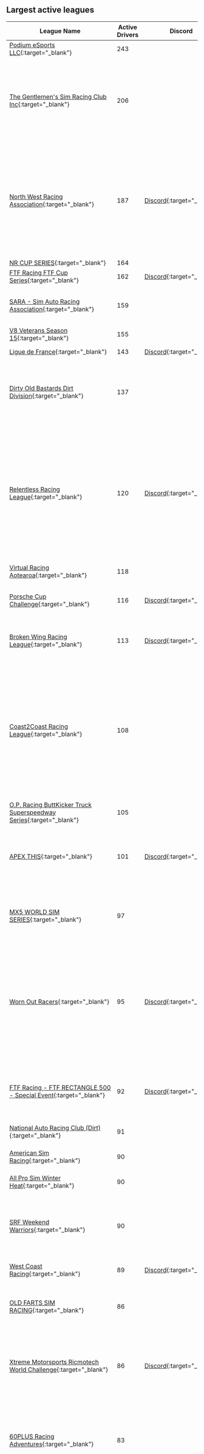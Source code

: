 ## Largest active leagues

| League Name | Active Drivers | Discord | About |
|------------------------------------------------------------------------------------------------------------------------------------------------|--------------|-------------------------------------------------------------------|--------------------------------------------------------------------------------------------------------------------------------------------------------------------------------------------------------------------------------------------------------------------------------------------------------------------------------------------------------------------------------------------------------------------------------------------------------------------------------------------------------------------------------------------------------------------------------------------------------------------------------------------------------------------------------------------------------------------------------------------------------------------------------------------------------------------------------------------------------------------------------------------------------------------------------------------------------------------------------------------------------------------------------------------|
|[Podium eSports LLC](https://members.iracing.com/membersite/member/LeagueView.do?league=8341){:target="_blank"} |243 | |Official Home of Podium eSports LLC\. |
|[The Gentlemen's Sim Racing Club Inc](https://members.iracing.com/membersite/member/LeagueView.do?league=3143){:target="_blank"} |206 | |Welcome to the Gentlemen's Sim Racing Club\! We are a club filled with racers of all abilities in a range of different cars and racing formats\. Based on the iRacing platform, our league features 13 championships and many weekend special events and hosted fun races\. With 3 nights of broadcast racing and over 450 paid members, you are always in luck when trying to find a race\.   You can apply for a membership online and be racing with us in no time\! Membership costs are as low as $10 a season\.   Please don't hesitate to contact us with any questions you may have, and join our Facebook group\. |
|[North West Racing Association](https://members.iracing.com/membersite/member/LeagueView.do?league=9147){:target="_blank"} |187 |[Discord](https://discord.gg/KPXaDe4aDq){:target="_blank"} |SERIES ANNOUNCEMENT \#1   SUPER LATE MODELS   SUPER LATE MODEL FULL INFO:  📅 : Mondays  🕤 : 10:00pmEST  🏎️ : Super Late Model  🔧 : Open Setups  💵 : $25  🎥 : Ultimate Dirt Tv    SERIES ANNOUNCEMENT \#2   BIG BLOCK MODIFIEDS   BIG BLOCK MODIFIEDS FULL INFO  📅 : Tuesday's  🕤 : 10:00pmEST  🏎️ : Big Block Modified  🔧: Open Setup  💵 : $20  🎥 : OSR Network    SERIES ANNOUNCEMENT \#3   LATE NIGHT PRO LATE MODELS FULL INFO:  📅: Wednesdays  🕤: 11:00pmEST  🏎️: Pro Late Model  🔧: Fixed Setup  💵: $15  🎥 : Ultimate Dirt Tv    SERIES ANNOUNCEMENT \#4   FIXED DIRT STREET STOCKS FULL INFO:  📅: Thursdays  🕤: 10:00pmEST  🏎️: Dirt Street Stock  🔧: Fixed  💵: $10  🎥 : OSR Network |
|[NR CUP SERIES](https://members.iracing.com/membersite/member/LeagueView.do?league=9427){:target="_blank"} |164 | | |
|[FTF Racing FTF Cup Series](https://members.iracing.com/membersite/member/LeagueView.do?league=2709){:target="_blank"} |162 |[Discord](https://discord.gg/JDNPMvK){:target="_blank"} |FTF Cup Series |
|[SARA \- Sim Auto Racing Association](https://members.iracing.com/membersite/member/LeagueView.do?league=1080){:target="_blank"} |159 | |Tuesdays:  9:30 PM / 10:30 PM \- Dirt Night \(Fixed setup 358 Mods & 410 Wings\)   Wednesdays:  9:30 PM \- Contender Series \(Open setup Late Model Stock Cars\)   Thursdays:  9:30 PM \- Super Series \- Invite Only \(Open setup Late Model Stock Cars\)   All times Eastern\. |
|[V8 Veterans Season 15](https://members.iracing.com/membersite/member/LeagueView.do?league=6455){:target="_blank"} |155 | |Best Over 40's in Australia battle it out in V8 Supercars\! \- Season 15 |
|[Ligue de France](https://members.iracing.com/membersite/member/LeagueView.do?league=10433){:target="_blank"} |143 |[Discord](https://discord.gg/TTVMyaz){:target="_blank"} |Compétition de la LdF, qualificative pour la Coupe de France |
|[Dirty Old Bastards Dirt Division](https://members.iracing.com/membersite/member/LeagueView.do?league=1898){:target="_blank"} |137 | |Close, clean and intense dirt racing\!   General Manager/Owner: Chris Roberts  League Admin: Tyler Henselman  League Admin: Alan Simerl  League Admin: Jonathan Lohe  League Admin: Aaron Shaffer  League Admin: Tyson Landis  League Admin: Mark Smith  League Admin: Brad Faria   Danlisa league page: http://danlisa\.com/scoring/league\_series\.php?league\_id\=1403 |
|[Relentless Racing League](https://members.iracing.com/membersite/member/LeagueView.do?league=9238){:target="_blank"} |120 |[Discord](https://discord.gg/kRgpkFDnFP){:target="_blank"} |Welcome to Relentless Racing League   Relentless Racing League \(RRL\) is a progression\-based league focused on NASCAR Asphalt ovals with a very tight team environment\.   Progression:  All new drivers will start out in our ARCA series and progress from there\.  ARCA/Trucks\-\>Xfinity\-\>Cup   Progression Eligibility:  Drivers are eligible to move up once they have completed 50% of the race in the current series that they are racing\. Being pulled up is based on team owner/teams looking to fill out their roster in the series\.   Race Times:  ARCA \- 26\-week series  Thursdays \- Lobby opens at 8:00 PM EST  \-55 minutes of practice  \-5 minutes qualifying, 2 Laps  \- Green flag drops at 9:00 PM EST  Trucks \- 26\-week series \- With Playoffs  Tuesdays \- Same time slots as Above  Xfinity \- 26\-week series \- With Playoffs  Mondays \- Same time slots as Above  Cup \- 26\-week series \- With Playoffs  Fridays \- Same time slots as Above   RRL also host a variety of exhibition series\. These |
|[Virtual Racing Aotearoa](https://members.iracing.com/membersite/member/LeagueView.do?league=3670){:target="_blank"} |118 | | |
|[Porsche Cup Challenge](https://members.iracing.com/membersite/member/LeagueView.do?league=8258){:target="_blank"} |116 |[Discord](https://discord.gg/WJe48DBje5){:target="_blank"} |We aim to be the pinnacle of Porsche Cup racing for drivers of all skill levels\. Our league offers an inclusive environment for everyone, with a challenge suitable for all regardless of pace, and a platform that encourages growth as a driver\. |
|[Broken Wing Racing League](https://members.iracing.com/membersite/member/LeagueView.do?league=8158){:target="_blank"} |113 |[Discord](https://discord.gg/cU7AECjnXZ){:target="_blank"} |BWRL is a NA\-Based, community\-focused racing league for drivers of all skill categories\. Whether you're a newer driver, or going for record times, you are all welcome\.   Currently fielding an F4 Championship on Tuesday evenings\. |
|[Coast2Coast Racing League](https://members.iracing.com/membersite/member/LeagueView.do?league=3418){:target="_blank"} |108 | |Welcome to Coast2Coast Racing Leagues   We are a group that are passionate about racing and strive to provide a well\-managed, adrenalin pumping, wheel\-to\-wheel racing experience with high standards of race\-craft, clean racing and drivers that show respect to their fellow competitors with an emphasis on camaraderie and a community environment\. Members know that they are a part of something bigger than just the on\-track experience\.   We are a community based league\. A large proportion of our drivers are actively involved in the league, from Executive, Review Committee, Admining Races, Advisory committees and many other volunteer activities\. We also run Charity Races every season and have raised over $21,000 for organizations such as the Steve King Foundation and various Veteran's Charities\.  While we have live Admins managing every Race, races are reviewed and penalties assigned by a Volunteer Review Committee\. |
|[O\.P\. Racing ButtKicker Truck Superspeedway Series](https://members.iracing.com/membersite/member/LeagueView.do?league=2811){:target="_blank"} |105 | | |
|[APEX THIS](https://members.iracing.com/membersite/member/LeagueView.do?league=3265){:target="_blank"} |101 |[Discord](https://discord.gg/rs35WWCkFv){:target="_blank"} |Road Racing at its finest\! https://apexthis\.racing  As one of the fastest growing iRacing road racing leagues, we know how to have a good time\. We have GT races for all skill levels, from beginner to alien\. While we take our racing seriously, we don't take ourselves too seriously\. We like good close racing with some healthy banter and taunting tossed in\. No wreckers, bitching or moaning\. Join us and enjoy racing again\! |
|[MX5 WORLD SIM SERIES](https://members.iracing.com/membersite/member/LeagueView.do?league=3259){:target="_blank"} |97 | |10 GRAND PRIX, 1 WORLD FINAL, 1 CHAMPION   MX5WORLDSIMSERIES@GMAIL\.COM   DIVISION BASED RACING   RACES BROADCASTED LIVE AT THE GLOBAL SIMRACING CHANNEL   SOCIALS:  WWW\.FACEBOOK\.COM/MX5WORLDSIMSERIES  INSTAGRAM: @MX5WORLDSIMSERIES  EMAIL: MX5WORLDSIMSERIES@GMAIL\.COM |
|[Worn Out Racers](https://members.iracing.com/membersite/member/LeagueView.do?league=652){:target="_blank"} |95 |[Discord](https://discord.gg/EtkgGq35Ws){:target="_blank"} |\(40 & Over League\) We are a group, of mostly older gentlemen, that enjoy racing\.   We are looking for other racers over 40 that enjoy racing without all the drama and name calling of normal iRacing\.   We race 8pm eastern time   The Car/Track combos change often from season to season\.   Sundays CAROLINA SIM WORKS SUNDAY SHOWDOWN  Mondays BEEF JERKY UNLIMITED SERIES  Tuesdays Handicap Road Racing Various car/tracks\.  Wednesday Humpday Hijinx Road Racing with Points  Thursdays Ninja Botanicals Road Racing  Friday Legacy Racing Xfinity cars, Cup, 87 cars, Tour Mods, Silver Crowns, SLM @ various tracks  Saturdays Handicap Road Racing Various car/tracks\.   All races are fixed setup races when there is a setup for the track except Handicap where we all share setups\. |
|[FTF Racing \- FTF RECTANGLE 500 \- Special Event](https://members.iracing.com/membersite/member/LeagueView.do?league=5973){:target="_blank"} |92 |[Discord](https://discord.gg/JDNPMvK){:target="_blank"} |RACE Date \- Friday, December 30th, 2022   Time \- 8:30 PM ET  Track \- Indianapolis Motor Speedway \(Open Wheel Oval\)  Car: Dallara IR\-18   Tuesday, December 27th, 2022 \- Qualifying Day \(7:00 pm ET \- 11:00 pm ET\)  Wednesday, December 28th, 2022 \- Bump Day \(8:00 pm ET\)   Main Session Times & Sim Times :  Sim Date \- 5/29/22 1x time  8:00 PM ET \- Practice \(0:30\)  8:30 PM ET \- Race \(200 Laps\) |
|[National Auto Racing Club \(Dirt\)](https://members.iracing.com/membersite/member/LeagueView.do?league=4490){:target="_blank"} |91 | |CURRENT DIVISIONS  Wing Sprint Cars, Non\-Wing Sprint Cars, BB Modifieds, and Midgets every week\. |
|[American Sim Racing](https://members.iracing.com/membersite/member/LeagueView.do?league=18){:target="_blank"} |90 | |Tuesday Night: Trucks  Wednesday Night: ARCA Menards Series  Thursday Night: TBA  Practice at 8:30pm, Qual at 9:00pm, Race at 9:10pm  All FIXED Setups, Realistic Weather, Auto Generated Track |
|[All Pro Sim Winter Heat](https://members.iracing.com/membersite/member/LeagueView.do?league=9161){:target="_blank"} |90 | |10 Week Winter Series Using the Limited Late Model |
|[SRF Weekend Warriors](https://members.iracing.com/membersite/member/LeagueView.do?league=1566){:target="_blank"} |90 | |&\#8220; A gathering to honor the tradition of the true weekend racer \(warrior\), which gave birth to this car; the SCCA Spec Racer and Spec Racer Ford; its ongoing success is truely what this is about\.  The SRF Weekend Warrior events will be abit social, helpful, and with a friendly competitive atmosphere\. We encourage sharing setups, and helping others progress in their online racing careers\.  This is still a work in progress and will evolve as we move forward &\#8221; |
|[West Coast Racing](https://members.iracing.com/membersite/member/LeagueView.do?league=8093){:target="_blank"} |89 |[Discord](https://discord.gg/DRpN6czqqA){:target="_blank"} |Open to Class D and above\. Tuesday LMP3 / GT4 Multiclass, Thursday GT3 cars, and Saturday F3 |
|[OLD FARTS SIM RACING](https://members.iracing.com/membersite/member/LeagueView.do?league=314){:target="_blank"} |86 | |Our Mission is to embrace the most competitive online Internet racing possible\. Our league agrees and adheres to all references listed in the iRacing sporting codes\.   Our first objective is to help and promote all drivers to receive their highest level of driving skills, in order to advance our league to its highest competitive level\. All this, while having fun, and making a few good friends along the way\. |
|[Xtreme Motorsports Ricmotech World Challenge](https://members.iracing.com/membersite/member/LeagueView.do?league=2648){:target="_blank"} |86 |[Discord](https://discord.gg/kctTAzF8vR){:target="_blank"} |WORLD CHALLENGE RETURN JAN 2023 WITH GTP and GT3\. \*\*\* You must register through our web page not here\. \*\*\*   EVENTS ARE HELD EVERY OTHER MONDAY WITH ALL EVENTS COVERED BY APEX RACING TV   Welcome to the Xtrememotorsports Ricmotech World Challenge\.   CLASSES  GT3 CLASS PRO/AM  GTP   For more information visit our website @ https://www\.xmsracing\.com/wcseries |
|[60PLUS Racing Adventures](https://members.iracing.com/membersite/member/LeagueView.do?league=2022){:target="_blank"} |83 | |An iRacing league offering first class competition in a friendly, respectful environment\.   Drivers who will be age 60 or older prior to December 2021, are eligible to join\.   Our road championship features the \*\*\* Pro 2000 PM\-18 with fixed setups\. We race this series on Wednesdays, running 24 races during each 12 week season\.   Our oval championship features the 3 Monster Energy Cup Cars with fixed setups\. We race this series on Tuesdays, running 12 races during each 12 week season\.    For more information: https://marco1294\.wixsite\.com/60plus/aboutus |
|[Old Bastards Racing League](https://members.iracing.com/membersite/member/LeagueView.do?league=2293){:target="_blank"} |83 | |The Old Bastards Racing League is continuing the traditions established by the Old Bastards founding members Mark &\#8220;Smitty&\#8221; Smith & Steve &\#8220;Sgt Major&\#8221; Raft back on 7/22/2013\.   We have our good and bad races from time to time and I wanted to take the time and just send thanks to all of you for making the Old Bastards Racing League what it is\. Without you its members we wouldn't even have a league\. It is my honor to have help lead the league for the past 2 years \(Established 7/22/2013\) and to shape and build the league into what it is today\. I look forward with all of your help, to keep improving the Old Bastards Racing League as we go forward   The Old Bastards Racing League prides itself on close, clean racing with an emphasis on quality race\-craft and the camaraderie of friends\.   When Applying To The League You Will Have Seven Days To Respond To The League Application That Will Be Sent To your iRacing Message Box\. |
|[RPM European GT3 Series](https://members.iracing.com/membersite/member/LeagueView.do?league=7826){:target="_blank"} |83 |[Discord](https://discord.gg/ha3VuNVXNn){:target="_blank"} |Welcome to the RPM European GT3 Series\.   We are not looking to reinvent the wheel here we are just looking to provide clean fair racing for like minded people no matter which end of the field you find yourself\.   For more details or to join head to our discord \- https://discord\.gg/ha3VuNVXNn |
|[Happy Hour Racing](https://members.iracing.com/membersite/member/LeagueView.do?league=8318){:target="_blank"} |82 | |Happy Hour Racing is an inclusive community that enjoys racing for fun and having a good time\. We don't take ourselves too seriously and winning at all costs is never the goal\.   Multiple types of racing are offered throughout the week\. So there is a little something for everyone\. We welcome new drivers wanting to learn or try out different forms of racing in a no pressure atmosphere\.   We are your one stop shop for fun and respectful racing\. |
|[PCA S10 \- Entry Class](https://members.iracing.com/membersite/member/LeagueView.do?league=7358){:target="_blank"} |82 | |Starter league for PCA Sim Racing |
|[ARA Porsche Cup](https://members.iracing.com/membersite/member/LeagueView.do?league=5015){:target="_blank"} |80 | |Welcome to the Apex Racing Academy Porsche Cup Championship\. Go to the Apex Racing League website for more info in this series and all of the other Apex Racing League series |
|[ARL Prototype Championship](https://members.iracing.com/membersite/member/LeagueView.do?league=6332){:target="_blank"} |80 | | |
|[BR LEAGUE E\-SPORTS](https://members.iracing.com/membersite/member/LeagueView.do?league=8144){:target="_blank"} |80 | |Liga de Automobilismo Virtual Brasileira / Brazilian Virtual Race League |
|[DE\-AT\-CH Club Liga](https://members.iracing.com/membersite/member/LeagueView.do?league=2432){:target="_blank"} |79 | |DE\-AT\-CH Club Members only league |
|[FSS eSports iRacing Series](https://members.iracing.com/membersite/member/LeagueView.do?league=8845){:target="_blank"} |76 |[Discord](https://discord.gg/HgePSbFr87){:target="_blank"} |Full Send Sims builds custom sim racing rigs and offers trackside simulation and event rentals in the Southeast region of the USA\. The FSS eSports League has been created to help foster clean racing and support training in areas such as car control, race\-craft, race adjudication and corner working\. FSS will monitor the league races and provide driver feedback utilizing the corner marshall adjutication and offering driver educational programs via the FSS Racing 101 season\. Our goal is to allow drivers of all experience levels to race together on an enjoyable platform\.   See you on track\!\! |
|[iNascar Racing Series](https://members.iracing.com/membersite/member/LeagueView.do?league=8467){:target="_blank"} |76 |[Discord](https://discord.gg/CHZxtrFAg6){:target="_blank"} |iNascar Racing Series is a Fixed Next Gen Cup Series League, founded by Matt Allen\.  We follow the Nascar Cup Series Schedule\. Our first race for Season 2 will be Feb\. 2nd at La Coliseum, with the Clash\. We will run 36 Points races just like Cup, including the Playoffs\. Win and you are in for the Championship\!   Thursday nights, Lobby opens at 8:25pm est, 30 minute practice, 10 minute/2lap qualifying, then Green Flag\. Invite your friends, this is a fun and competitive league\!   Season 1 iNascar Racing Series Cup Champion Jeff Brogden |
|[Triple Bypass](https://members.iracing.com/membersite/member/LeagueView.do?league=9479){:target="_blank"} |76 | |Triple Bypass Racing League \- NASCAR \- Free League   Sunday \- NextGen Cup Series  Tuesday \- 87 Legends Series  Wednesday \- King of the Hill  Thursday \- ARCA Series   Practice opens @ 8:30PM EST/EDT  Qualifying @ 9:00PM EST/EDT |
|[ESR Casual](https://members.iracing.com/membersite/member/LeagueView.do?league=3457){:target="_blank"} |75 |[Discord](https://discord.gg/EgHHYd8){:target="_blank"} |ESR Casual is for every driver that wants to have some fun on a wednesday night\. All cars and classes are being chosen from votes among the participants\. To join the league you must create a racer profile on this website\.   During the Danish Esport Racing Championship Season most activities in ESR Casual \(monday\) are Fixed Ferrari 488 GT3\. Sometimes we change depending what cars that our members would like to drive\.   It's casual and it's all about the fun, practice and getting to know new people\.   Feel free to join our discord channel: https://discord\.gg/EgHHYd8 |
|[ChampCar iRacing Series](https://members.iracing.com/membersite/member/LeagueView.do?league=2580){:target="_blank"} |74 | |Welcome to the official Sim Series of ChampCar, North America's home for REAL, AFFORDABLE, COMPETITIVE road racing\.   With weekly practice races virtually every Wednesday, and championship rounds throughout the year, this is the perfect place in which to practice for upcoming ChampCar races, learn more about this series, and grow a community of racers like you that have always wanted to go road racing without all the hassles, huge rule books, or obscene expense\. |
|[CORE Racing](https://members.iracing.com/membersite/member/LeagueView.do?league=3500){:target="_blank"} |74 |[Discord](https://discord.gg/vT3gqq){:target="_blank"} |A league unlike any other you will find on iRacing\. Ultimately this league is dedicated to those that love to have fun and race hard but clean\. Apply now and let the fun begin\!\!\!   League discord is https://discord\.gg/vT3gqq  League Twitter is @racing2thecore  League Facebook Group is CORE Racing League  League Website is coreracingleague\.com  League Instagram is core\_racing\_league |
|[iSNF: NextGen Cup Series](https://members.iracing.com/membersite/member/LeagueView.do?league=5875){:target="_blank"} |73 | |LIVE BROADCAST @ 5PM ET Saturdays\. Realistic schemes, numbers, and teams true to NASCAR realism\! Fixed Setups\! |
|[Aspire Racing Team \- League](https://members.iracing.com/membersite/member/LeagueView.do?league=10173){:target="_blank"} |72 |[Discord](https://discord.gg/7zXf4ACprMbsiteHere){:target="_blank"} |Home of the Aspire Racing Teams Leagues and Series\. |
|[Ray ESports Unofficial SCCA Racing League](https://members.iracing.com/membersite/member/LeagueView.do?league=6236){:target="_blank"} |72 | |Picking up where SCCA Esports left off\.  A league of the same SCCA family without the official support \(but blessing of\) of the National Esports program, thus the &\#8220;unofficial SCCA&\#8221; title\. We will strive to maintain the clean, respectful, fun, and competitive racing that SCCA ESports provided and was founded on\. This league will also strive to follow the conduct and principles the SCCA is built on\. |
|[SuperCars NZ V8 Championship season 1 2023](https://members.iracing.com/membersite/member/LeagueView.do?league=6569){:target="_blank"} |72 | |nz time zone |
|[ALLTRACK CHALLENGE](https://members.iracing.com/membersite/member/LeagueView.do?league=7561){:target="_blank"} |71 | | |
|[JSI racing simsports team](https://members.iracing.com/membersite/member/LeagueView.do?league=5187){:target="_blank"} |71 | |fun dirt and tarmac racing |
|[SLIDE JAWB Racing League](https://members.iracing.com/membersite/member/LeagueView.do?league=2894){:target="_blank"} |71 | |Slide Jawb Season 10, MF Racing Designs Xfinity Series  Slide Jawb Season 10 races on Tuesday nights, using the NASCAR Xfinity Series cars\!  We have TONS of different LARGE prizes, as well as professional broadcasts and competitive racing\.  The champion of the series will be awarded with $250, with 2nd earning $70, and 3rd earning $50, and so forth through 10th\. $35 will also be awarded to the team champion\. If you do NOT make the playoffs in the 15 race stretch, you will be eligible for the Dash 4 Cash\. All star race prizes will also be provided, making it an action packed 17 race season\. \(Limit 4 people per team\) |
|[Svenska Eracingligan](https://members.iracing.com/membersite/member/LeagueView.do?league=5826){:target="_blank"} |71 |[Discord](https://discord.gg/P2AgaTWXf5){:target="_blank"} |Svensk Eracing vill ge den växande simulatorracingen i Sverige en plattform att mötas, tävla och växa\. |
|[Solstice Racing League \- Wednesday Series](https://members.iracing.com/membersite/member/LeagueView.do?league=3730){:target="_blank"} |70 |[Discord](https://discord.gg/sbtGNr4wJx){:target="_blank"} |PLEASE JOIN THE DISCORD BEFORE APPLYING TO THE LEAGUE\. Thank you\.\.\.\.\.\.\.\.\.\.\.\.\.\.\.\.The Wednesday Night Division of Solstice Racing\!   Solstice Racing has been together since 2009, originally racing in NASCAR Racing 2003 Season and moving over to iRacing in 2019, before taking a brief break and coming back in 2022\. |
|[American Muscle Series](https://members.iracing.com/membersite/member/LeagueView.do?league=6810){:target="_blank"} |70 |[Discord](https://discord.gg/kAyHX773UB){:target="_blank"} |Races in the FR500S |
|[KCERacing](https://members.iracing.com/membersite/member/LeagueView.do?league=7607){:target="_blank"} |69 | |Come join the fun at any or all of our series\. Sunday night NASCAR Fixed Cup series, Monday Night GT3 Series, Tuesday night 87 Series, and Thursday night XFinity Series   Our primary goal is to create a clean racing organization that builds long lasting friendships and promote communication and comradery and has structure, while enjoy the thing we all love most and that racing hard and having fun\.   IF THIS SOUNDS INTERESTING HEAD ON OVER TO https://kceracing\.com/ AND SUBMIT AN APPLICATION\. |
|[Williams Gaming Club's FF1600 Fridays](https://members.iracing.com/membersite/member/LeagueView.do?league=10324){:target="_blank"} |69 | |Welcome to WGC's FF1600 Friday\! |
|[SBG Racing League](https://members.iracing.com/membersite/member/LeagueView.do?league=5575){:target="_blank"} |68 | |Skip Barber, Indycar, Dirt and more for fun |
|[UK SimRacing Community \- GT3 League](https://members.iracing.com/membersite/member/LeagueView.do?league=6296){:target="_blank"} |67 | |iRacing UK GT3 League |
|[GoT\-Racing\.eu](https://members.iracing.com/membersite/member/LeagueView.do?league=164){:target="_blank"} |66 |[Discord](https://discord.gg/FySEPdRHP9)){:target="_blank"} |Al meer dan 10 jaar zijn we een gezellige iRacing community binnen de Benelux met als motto: Serious iRacing with a Smile   De GoT\-iRacing community kenmerkt zich door behulpzaamheid, eerlijkheid, duidelijkheid, openheid en bovenal lekker samen 'praten' over iRacing en het fair racen met een glimlach in officiële series of in de door de GoT\-iRacing community georganiseerde race\- en training\-sessies\.   Tijdens de door ons georganiseerde races is het de bedoeling dat je aan de start verschijnt om leuk te racen samen met andere GoT\-community rijders\. Winnen ten koste van alles is niet de instelling\. Racen en battlen met wederzijds respect en vooral Serious, maar altijd met een Smile\.   Indien je nog steeds enthousiast ben, meld je dan nu aan\! |
|[Old Guy Racing League](https://members.iracing.com/membersite/member/LeagueView.do?league=9339){:target="_blank"} |66 | |We are a group of adult guys who want to make friends, grow as racers together and race clean |
|[Supercheap Auto East Coast V8 Series](https://members.iracing.com/membersite/member/LeagueView.do?league=3008){:target="_blank"} |66 | |V8 Supercars / Tuesday Nights / Good distance races |
|[NASRA \(5\) \- Triple M Pulling Truck Series](https://members.iracing.com/membersite/member/LeagueView.do?league=5302){:target="_blank"} |65 |[Discord](https://discord.gg/s7KxkN4jBM){:target="_blank"} |NASRA Truck Series that runs on Friday Nights\! We run 150 \- 200 mile races with stages, limited tire sets, and different fuel capacities each week\. We never run the same races over and over again\. This series will be broadcasted \(TBD\)\. We try to make them as close to real life as possible\. This is a money league\. Champion Fund Fee plus Championship Payouts at seasons' end and also Weekly Entry Fees plus Weekly Payouts\. All payouts are based on the number of entries participating\! No refunds\. |
|[Moving Chicanes Racing League](https://members.iracing.com/membersite/member/LeagueView.do?league=9996){:target="_blank"} |64 | | |
|[NASRA \(2\) \- Pultz Poppers Late Model Series](https://members.iracing.com/membersite/member/LeagueView.do?league=8949){:target="_blank"} |64 |[Discord](https://discord.gg/DrZdaA4n6d){:target="_blank"} |Pultz Poppers Late Model Series that runs on Tuesday Nights\! We run 150 \- 200 mile races\. We never run the same races over and over again\. This series will be broadcasted NASRA 360 Racing Network\. We try to make them as close to real life as possible\. This is a money league\. Champion Fund Fee plus Championship Payouts at seasons' end and also Weekly Entry Fees plus Weekly Payouts\. All payouts are based on the number of entries participating\! No refunds\. |
|[SMR](https://members.iracing.com/membersite/member/LeagueView.do?league=8725){:target="_blank"} |63 |[Discord](https://discord.gg/wBzHZzs2pn){:target="_blank"} |Welcome to the SMR Racing League\! We were created by a group of friends who just like to hop on and have some fun racing together\. New Seasons start up January 1st 2023\! |
|[Alpha Touring Challenge](https://members.iracing.com/membersite/member/LeagueView.do?league=6243){:target="_blank"} |63 |[Discord](https://discord.gg/3bYxzBDEW6){:target="_blank"} |From seasoned veterans to fresh\-faced rookies, no matter what your skill level is, you will have someone to race\. With FWD cars, it's easy to get behind the wheel and start racing, but mastering their intricacies is a true challenge\. Luckily, our drivers are not just fierce competitors, but also helpful coaches, ready to guide newbies towards greatness\. So come join us for an unforgettable experience \- where speed, strategy, and sportsmanship converge in a thrilling display of automotive prowess\. |
|[Pony Express Sim Racing](https://members.iracing.com/membersite/member/LeagueView.do?league=6544){:target="_blank"} |63 |[Discord](https://discord.gg/HUQyQN3F8f){:target="_blank"} |Endurance 4 Amateurs  LMP3/GT3 Wednesday nights  Fixed setup/90 min race  Fast Repairs \- 2  iRating maximum \- 3000 |
|[Ruff\-Neck Racing](https://members.iracing.com/membersite/member/LeagueView.do?league=9844){:target="_blank"} |63 | |A League where you come to have fun and get away from reality\. No Negative Nancy's will be tolerated\!\!\! FUN ONLY\!\!\! |
|[WOTEL SUPER LATE MODELS NATIONAL TOUR](https://members.iracing.com/membersite/member/LeagueView.do?league=4007){:target="_blank"} |63 | |SUPER LATE MODEL NATIONAL SERIES |
|[\#Yes2Motorsport](https://members.iracing.com/membersite/member/LeagueView.do?league=5789){:target="_blank"} |63 |[Discord](https://discord.gg/kcFEq7sbR3){:target="_blank"} |THURSDAYS, 7PM ET  twitter\.com/yes2motorsport  discord\.gg/kcFEq7sbR3 |
|[Coast2Coast Asphalt League](https://members.iracing.com/membersite/member/LeagueView.do?league=4598){:target="_blank"} |63 | |Asphalt Racing |
|[Affinity Racing Series Trucks](https://members.iracing.com/membersite/member/LeagueView.do?league=9675){:target="_blank"} |62 | |Affinity Racing Series is a collaboration league of several highly regarded drivers from different leagues that have come together to form one major racing series\. With just shy of 100 drivers, ARS aims to plant its flag on the iRacing platform as one of the premier talent racing associations\. |
|[Home Motorsports \(HMS\)](https://members.iracing.com/membersite/member/LeagueView.do?league=7888){:target="_blank"} |62 | |Group of mostly senior & middle aged drivers with the goal of clean, hard, and fun racing\. |
|[iRacing Warriors Motorsportz Cup Series](https://members.iracing.com/membersite/member/LeagueView.do?league=8223){:target="_blank"} |62 | |An inclusive iRacing team who's vision is to create competition, and ongoing friendships, within the iRacing community and beyond |
|[NXTGEN iRacing PROTO/GT3 Championship](https://members.iracing.com/membersite/member/LeagueView.do?league=7015){:target="_blank"} |62 |[Discord](https://discord.gg/gHj6NVKCMC){:target="_blank"} |The home of GT3 & Proto/GT3 racing, This season we have the GT3 fixed on Wednesdays & also the Proto/GT3 On Wednesdays, See the NXTGEN Discord for all information\. |
|[Autobahn Sportscar Challenge](https://members.iracing.com/membersite/member/LeagueView.do?league=1263){:target="_blank"} |62 | |A competitive and community oriented league focusing on Pro\-Am based rules\.  We welcome fresh out of the box beginners all the way up to seasoned veterans\.  Our primary goal is to create a friendly and educational atmosphere for all drivers\.  Our veterans are here to help the new drivers and to enjoy some friendly competition\. We are broadcast live by Global Sim Racing Channel\!  Check them out on youtube and watch some great racing from all disciplines\!   Autobahn Motorcar Group Sportscar Challenge 30sec Teaser Videohttp://youtu\.be/sSn2dlyNu70Autobahn Motorcar Group iRacing League \- Round 2 \- Rroad America Highlight Videohttp://youtu\.be/gGuuEN38t\_g |
|[GTS Challenge](https://members.iracing.com/membersite/member/LeagueView.do?league=8857){:target="_blank"} |61 | |http://gtschallenge\.ru \- Clio Cup, GT4 Cup, TCR Cup, GT3 Cup |
|[Liberty Racing League](https://members.iracing.com/membersite/member/LeagueView.do?league=6794){:target="_blank"} |61 | | |
|[Untitled Friend League](https://members.iracing.com/membersite/member/LeagueView.do?league=6068){:target="_blank"} |61 | | |
|[Leading Edge Sim Series](https://members.iracing.com/membersite/member/LeagueView.do?league=10504){:target="_blank"} |60 | | |
|[Roadster Rumble \- Simagic Showroom Rumble](https://members.iracing.com/membersite/member/LeagueView.do?league=7347){:target="_blank"} |60 | |Toyota 86 league for all driver skill levels \. Sim racers across Australia and NZ battle it out for prize money and bragging rights\.   For more information join our Face book page   https://www\.facebook\.com/groups/1209786549474364 |
|[NASRA \(1\) \- SimRacerHub\.com Truck Series](https://members.iracing.com/membersite/member/LeagueView.do?league=8605){:target="_blank"} |60 |[Discord](https://discord.gg/Btx5gwmS66){:target="_blank"} |NASRA Truck Series that runs on Monday Nights\! We run 150 \- 200 mile races with stages, limited tire sets, and different fuel capacities each week\. We never run the same races over and over again\. This series will be broadcasted by NASRA 360 Racing Network\. We try to make them as close to real life as possible\. This is a money league\. Champion Fund Fee plus Championship Payouts at seasons' end and also Weekly Entry Fees plus Weekly Payouts\. All payouts are based on the number of entries participating\! No refunds\. |
|[Race Of The Week \- Training League](https://members.iracing.com/membersite/member/LeagueView.do?league=6227){:target="_blank"} |60 | |Race Of The Week \- Training League   About the league:  A training league for everyone to learn how to drive and compete\.  Just for fun without demands\!  See this training league as a step towards more advanced competition leagues\!  Our ambition it to run one training season per quarter, four per year\. With summer break\.  All nationalities are welcome\.  Languages we use are Swedish and English\.  It's up to you how the training will be\!  Race the way you want people to race you\!  Race clean, have fun and be nice to each other\!   Contact the league here:  featheronlinegaming@gmail\.com |
|[Stay Tuned Sports Podcast Truck Series](https://members.iracing.com/membersite/member/LeagueView.do?league=3818){:target="_blank"} |60 |[Discord](https://discord.gg/j7qGJcyC){:target="_blank"} |Welcome to the Official league page for the Elite Stay Tuned Sports Podcast Truck Series\! Sundays @9pm EST\. |
|[Warriors 4 Peace Open Wheel Series](https://members.iracing.com/membersite/member/LeagueView.do?league=3645){:target="_blank"} |60 | |Official US Open Wheel iRacing Series of the Elite Racing League |
|[K5 Championship](https://members.iracing.com/membersite/member/LeagueView.do?league=8768){:target="_blank"} |60 | |KNEEBON5 Championships |
|[BSR InThePitsNews Truck Series](https://members.iracing.com/membersite/member/LeagueView.do?league=6126){:target="_blank"} |59 |[Discord](https://discord.gg/4QGTFVt2MC){:target="_blank"} |Saturday Night Fixed Setup Truck League  Practice Opens at 7:00 EST, Races at 8:00 EST  Please join the league Discord before you apply\!  Discord: https://discord\.gg/4QGTFVt2MC |
|[Champion Motorsports](https://members.iracing.com/membersite/member/LeagueView.do?league=185){:target="_blank"} |59 | |Champion Motorsports was founded in 1999, originally made up from a small group of friends who all began racing online with the boom of the Internet\. It started out as a team concept so that we could all learn from one another and help each other to improve on the track\. Over the years we met new friends, and evolved into one of the most respected simulation racing communities of our kind\. |
|[IAA International Asphalt Association](https://members.iracing.com/membersite/member/LeagueView.do?league=6819){:target="_blank"} |59 |[Discord](https://discord.gg/epEkbN3RYP){:target="_blank"} |Spring Xfinity Series Starting March 13th\. |
|[Rebilas Photography Grand National Series](https://members.iracing.com/membersite/member/LeagueView.do?league=3562){:target="_blank"} |59 |[Discord](https://discord.gg/j7qGJcyC){:target="_blank"} |Welcome to the Official league page for the Elite Rebilas Photography Grand National Series\! Monday's at 7:30pm EST\! |
|[Short Track Rivals Racing](https://members.iracing.com/membersite/member/LeagueView.do?league=10070){:target="_blank"} |59 |[Discord](https://discord.gg/PmEh52Y3){:target="_blank"} |Discord Information \- https://discord\.gg/PmEh52Y3  Facebook page \- https://www\.facebook\.com/profile\.php?id\=61550375705941&mibextid\=ZbWKwL |
|[RODDCAR](https://members.iracing.com/membersite/member/LeagueView.do?league=4807){:target="_blank"} |59 | |Friday Night Superspeedway League \- roddcar\.com |
|[Bonfire Racing League \- BTT](https://members.iracing.com/membersite/member/LeagueView.do?league=6718){:target="_blank"} |58 | |This league is for the Big Trucking Tuesday series \(fixed setup\), which runs NASCAR Camping World Truck Series trucks on Tuesday evenings \(9pm race ET\)\. Check the website for full rules and details about the league\! |
|[Elite JoinAPS\.com Cup Series](https://members.iracing.com/membersite/member/LeagueView.do?league=3344){:target="_blank"} |58 |[Discord](https://discord.gg/j7qGJcyC){:target="_blank"} |Welcome to the Official league page for the Elite JoinAPS Cup Series and the Elite COT Series\! |
|[KNAF Digital](https://members.iracing.com/membersite/member/LeagueView.do?league=8856){:target="_blank"} |58 | |De officiële iRacing league van KNAF Digital\. Vanuit deze league worden races en competities gehouden voor KNAF Digital\.   Voor meer informatie, check de website van KNAF Digital: https://knafdigital\.nl |
|[RGR Racing League](https://members.iracing.com/membersite/member/LeagueView.do?league=9913){:target="_blank"} |58 | |Coming soon  |
|[Sunday Night NASCAR Cup Series](https://members.iracing.com/membersite/member/LeagueView.do?league=5465){:target="_blank"} |58 |[Discord](https://discord.gg/Jc237yF){:target="_blank"} |Sunday Night NASCAR \(SNN\) is a league for fellow iRacing enthusiasts that race clean and enjoy the sport\. SNN is the only league on iRacing to offer full length races with stages for each of the 3 premier NASCAR series\. We offer a Truck series \(C license 1\.00 minumum\), Xfinity series \(B license 1\.00 minimum\) and Cup series \(A license 1\.00 minimum\)\. We follow the full NASCAR schedule and most rules where applicable\. We do not charge members a fee to race \(with the exception of team charters for Cup\)\. Series champions receive trophies after completion of the season as well as prizes for other categories\. As long as you are competitive and understand the race cannot be won on the first lap I believe you will enjoy the league\. Our races are broadcasted on Sim Racing Network \(SRM\)\. Please join the Discord link to apply and join the community: https://discord\.gg/Jc237yF |
|[C2C \- SuperDIRT Week CHARITY](https://members.iracing.com/membersite/member/LeagueView.do?league=5642){:target="_blank"} |58 | |RESERVED FOR SPECIAL EVENTS |
|[CORT \#Yes2Motorsport Truck Series](https://members.iracing.com/membersite/member/LeagueView.do?league=5226){:target="_blank"} |58 | |Visit cortracing\.com to apply\! |
|[PCA \- Sport Class](https://members.iracing.com/membersite/member/LeagueView.do?league=5373){:target="_blank"} |58 | |The Sport Class sim racing league for Porsche Club of America membership\. |
|[PRL Production Car Series \(Monday\)](https://members.iracing.com/membersite/member/LeagueView.do?league=7084){:target="_blank"} |58 | |http://www\.precisionracingleague\.com |
|[East 2 West Racing](https://members.iracing.com/membersite/member/LeagueView.do?league=7380){:target="_blank"} |57 | |Road Racing League for beginners, amateurs, and some aliens\. Race when you can, we have drops in every series\. Trophies go to winners in the series\.  We mainly run GT3 and iR\-04 and follow the iRacing seasons for the iR\-04 series\.  We will use ALL Road Racing tracks, break the bank, we love them all\.  Message me on Discord to be accepted into the league\. Discord ID: RGiovo2\#6233 |
|[Evolution Sim Racing](https://members.iracing.com/membersite/member/LeagueView.do?league=9806){:target="_blank"} |57 |[Discord](https://discord.gg/4eeCKVqE46){:target="_blank"} |Evolution Sim Racing, a brand new league that has been setup to run on Thursday nights at 19:30UK time where we have our first Season kicking off very soon in the amazing Ferrari 488 GT3 EVO\.   We are a FREE TO ENTER league and for our first season we have 50 seats available, many of which have already been confirmed\.   The track list has been chosen to try and compliment the Ferrari GT3 EVO and provide the league with some great and close racing\. All races will be live broadcast on the JPB Youtube channel by the amazing guys there\. We will have 3 pre\-season races for drivers to get used to the car and the group to get used to each other, we will be running PRO and AM classes so everyone of all skill levels has something to battle for, a teams championship running alongside for those who wish to enter, personalised driver trophies for the Top 5 Drivers in each class and winning team trophies for the top 3 teams\. |

